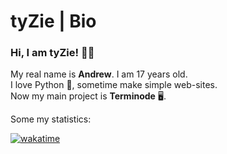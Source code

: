 # tyZie | Bio
### Hi, I am tyZie! 👋🏼
My real name is **Andrew**. I am 17 years old.  
I love Python 🐍, sometime make simple web-sites.  
Now my main project is **Terminode** 🖥.

Some my statistics:

[![wakatime](https://wakatime.com/badge/user/8cd3262f-0285-4bdc-9986-ca6d4ed03976.svg)](https://wakatime.com/@8cd3262f-0285-4bdc-9986-ca6d4ed03976)
